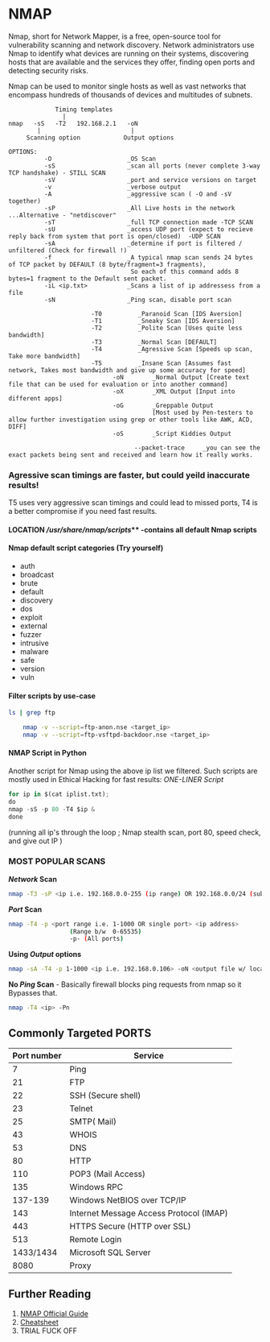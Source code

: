 # NMAP
Nmap, short for Network Mapper, is a free, open-source tool for vulnerability scanning and network discovery. Network administrators use Nmap to identify what devices are running on their systems, discovering hosts that are available and the services they offer, finding open ports and detecting security risks.

Nmap can be used to monitor single hosts as well as vast networks that encompass hundreds of thousands of devices and multitudes of subnets.

```
             Timing templates
               |
nmap   -sS   -T2   192.168.2.1   -oN
        |                         |
     Scanning option            Output options
        
OPTIONS: 
          -O                     _OS Scan
          -sS                    _scan all ports (never complete 3-way TCP handshake) - STILL SCAN    
          -sV                    _port and service versions on target 
          -v                     _verbose output
          -A                     _aggressive scan ( -O and -sV together)
          -sP                    _All Live hosts in the network                         ...Alternative - "netdiscover"
          -sT                    _full TCP connection made -TCP SCAN
          -sU                    _access UDP port (expect to recieve reply back from system that port is open/closed)  -UDP SCAN
          -sA                    _determine if port is filtered / unfiltered (Check for firewall !) 
          -f                     _A typical nmap scan sends 24 bytes of TCP packet by DEFAULT (8 byte/fragment=3 fragments), 
                                  So each of this command adds 8 bytes=1 fragment to the Default sent packet.
          -iL <ip.txt>           _Scans a list of ip addressess from a file
          -sN                    _Ping scan, disable port scan
          
                       -T0          _Paranoid Scan [IDS Aversion]
                       -T1          _Sneaky Scan [IDS Aversion]
                       -T2          _Polite Scan [Uses quite less bandwidth]
                       -T3          _Normal Scan [DEFAULT]
                       -T4          _Agressive Scan [Speeds up scan, Take more bandwidth]
                       -T5          _Insane Scan [Assumes fast network, Takes most bandwidth and give up some accuracy for speed]
                             -oN        _Normal Output [Create text file that can be used for evaluation or into another command]
                             -oX        _XML Output [Input into different apps]
                             -oG        _Greppable Output 
                                        [Most used by Pen-testers to allow further investigation using grep or other tools like AWK, ACD, DIFF]
                             -oS        _Script Kiddies Output
                                                    
                                   --packet-trace     _you can see the exact packets being sent and received and learn how it really works.                             
```

### Agressive scan timings are faster, but could yeild inaccurate results!
T5 uses very aggressive scan timings and could lead to missed ports, T4 is a better compromise if you need fast results.



#### LOCATION _/usr/share/nmap/scripts_** -contains all default Nmap scripts


#### Nmap default script categories (Try yourself)
* auth
* broadcast
* brute
* default
* discovery
* dos
* exploit
* external
* fuzzer
* intrusive
* malware
* safe
* version
* vuln

#### Filter scripts by use-case
```sh
ls | grep ftp

    nmap -v --script=ftp-anon.nse <target_ip>
    nmap -v --script=ftp-vsftpd-backdoor.nse <target_ip>
```

#### NMAP Script in Python

Another script for Nmap using the above ip list we filtered. Such scripts are mostly used in Ethical Hacking for fast results:
*ONE-LINER Script*
```python
for ip in $(cat iplist.txt); 
do 
nmap -sS -p 80 -T4 $ip & 
done
```
(running all ip's through the loop ; Nmap stealth scan, port 80, speed check, and give out IP )


### MOST POPULAR SCANS

**_Network_ Scan**
```sh
nmap -T3 -sP <ip i.e. 192.168.0.0-255 (ip range) OR 192.168.0.0/24 (subent range)>       
```

**_Port_ Scan**   
```sh
nmap -T4 -p <port range i.e. 1-1000 OR single port> <ip address>     
                 (Range b/w  0-65535)
                 -p- (All ports)      
```

**Using _Output_ options**
```sh
nmap -sA -T4 -p 1-1000 <ip i.e. 192.168.0.106> -oN <output file w/ location i.e /root/myfile/scan.txt>
```

**No _Ping_ Scan** - Basically firewall blocks ping requests from nmap so it Bypasses that.
```sh
nmap -T4 <ip> -Pn
```

## Commonly Targeted PORTS

Port number | Service
------------ | -------------
7 | Ping
21 | FTP
22 | SSH (Secure shell)
23 | Telnet
25 | SMTP( Mail)
43 | WHOIS
53 | DNS
80 | HTTP
110 | POP3 (Mail Access)
135 | Windows RPC
137-139 | Windows NetBIOS over TCP/IP
143 | Internet Message Access Protocol (IMAP)
443 | HTTPS Secure (HTTP over SSL)
513 | Remote Login
1433/1434 | Microsoft SQL Server
8080 | Proxy

## Further Reading
1. [NMAP Official Guide](https://nmap.org/book/man.html)
2. [Cheatsheet](https://highon.coffee/blog/nmap-cheat-sheet/)
3. TRIAL FUCK OFF

